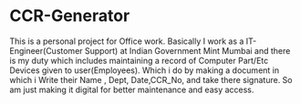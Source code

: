 # CCR-Generator
This is a personal project for Office work. Basically I work as a IT-Engineer(Customer Support) at Indian Government Mint Mumbai and there is my duty which includes maintaining a record of Computer Part/Etc Devices given to user(Employees). Which i do by making a document in which i Write their Name , Dept, Date,CCR_No, and take there signature. So am just making it digital for better maintenance and easy access.
